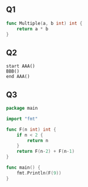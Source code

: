 ## Q1

```go
func Multiple(a, b int) int {
	return a * b
}
```

## Q2

```
start AAA()
BBB()
end AAA()
```

## Q3

```go
package main

import "fmt"

func F(n int) int {
	if n < 2 {
		return n
	}
	return F(n-2) + F(n-1)
}

func main() {
	fmt.Println(F(9))
}
```
